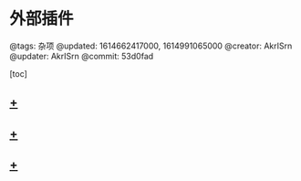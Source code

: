 # 外部插件

@tags: 杂项
@updated: 1614662417000, 1614991065000
@creator: AkrISrn
@updater: AkrISrn
@commit: 53d0fad

[toc]

## [+](/zh/docs/twemoji.md)

## [+](/zh/docs/katex.md)

## [+](/zh/docs/mermaid.md)
